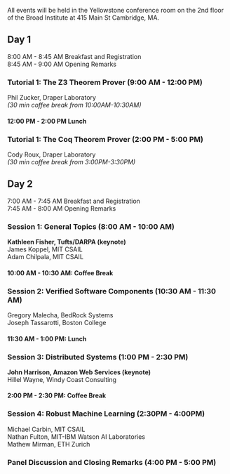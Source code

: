 All events will be held in the Yellowstone conference room on the 2nd floor of the Broad Institute at 415 Main St Cambridge, MA.

## Day 1
8:00 AM - 8:45 AM Breakfast and Registration  
8:45 AM - 9:00 AM Opening Remarks  

### Tutorial 1: The Z3 Theorem Prover (9:00 AM - 12:00 PM)
Phil Zucker, Draper Laboratory    
_(30 min coffee break from 10:00AM-10:30AM)_
 
#### 12:00 PM - 2:00 PM Lunch  

### Tutorial 1: The Coq Theorem Prover (2:00 PM - 5:00 PM)
Cody Roux, Draper Laboratory  
_(30 min coffee break from 3:00PM-3:30PM)_

## Day 2
7:00 AM - 7:45 AM Breakfast and Registration  
7:45 AM - 8:00 AM Opening Remarks

### Session 1: General Topics (8:00 AM - 10:00 AM)
**Kathleen Fisher, Tufts/DARPA (keynote)**  
James Koppel, MIT CSAIL  
Adam Chilpala, MIT CSAIL

#### 10:00 AM - 10:30 AM: Coffee Break

### Session 2: Verified Software Components (10:30 AM - 11:30 AM)
Gregory Malecha, BedRock Systems  
Joseph Tassarotti, Boston College

#### 11:30 AM - 1:00 PM: Lunch

### Session 3: Distributed Systems (1:00 PM - 2:30 PM)
**John Harrison, Amazon Web Services (keynote)**  
Hillel Wayne, Windy Coast Consulting

#### 2:00 PM - 2:30 PM: Coffee Break

### Session 4: Robust Machine Learning (2:30PM - 4:00PM)
Michael Carbin, MIT CSAIL    
Nathan Fulton, MIT-IBM Watson AI Laboratories    
Mathew Mirman, ETH Zurich    


### Panel Discussion and Closing Remarks (4:00 PM - 5:00 PM)
